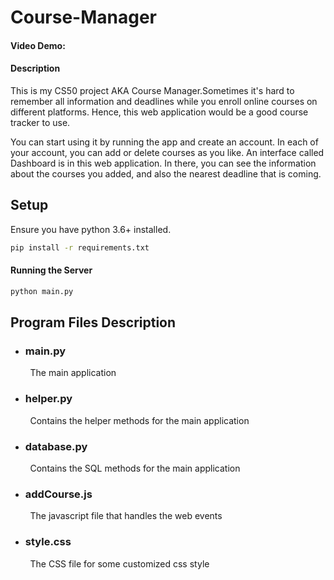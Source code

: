 # Course-Manager
#### Video Demo:  <URL HERE>
#### Description
This is my CS50 project AKA Course Manager.Sometimes it's hard to remember all information and deadlines while you enroll online courses on different platforms. Hence, this web application would be a good course tracker to use.<br>

You can start using it by running the app and create an account. In each of your account, you can add or delete courses as you like. An interface called Dashboard is in this web application. In there, you can see the information about the courses you added, and also the nearest deadline that is coming.

## Setup

Ensure you have python 3.6+ installed.

```bash
pip install -r requirements.txt
```

#### Running the Server

```bash
python main.py
```

## Program Files Description
- ### main.py
&nbsp;&nbsp;&nbsp;&nbsp;&nbsp;&nbsp;&nbsp;
The main application

- ### helper.py
&nbsp;&nbsp;&nbsp;&nbsp;&nbsp;&nbsp;&nbsp;
Contains the helper methods for the main application

- ### database.py
&nbsp;&nbsp;&nbsp;&nbsp;&nbsp;&nbsp;&nbsp;
Contains the SQL methods for the main application

- ### addCourse.js
&nbsp;&nbsp;&nbsp;&nbsp;&nbsp;&nbsp;&nbsp;
The javascript file that handles the web events

- ### style.css
&nbsp;&nbsp;&nbsp;&nbsp;&nbsp;&nbsp;&nbsp;
The CSS file for some customized css style
